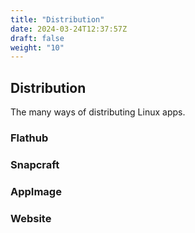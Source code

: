 ```yaml
---
title: "Distribution"
date: 2024-03-24T12:37:57Z
draft: false
weight: "10"
---
```


## Distribution

The many ways of distributing Linux apps.


### Flathub


### Snapcraft


### AppImage



### Website